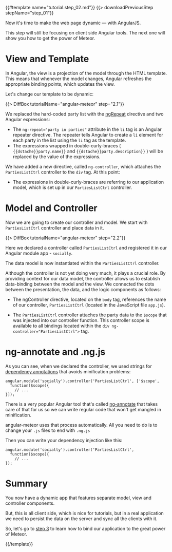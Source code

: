 {{#template name="tutorial.step_02.md"}}
{{> downloadPreviousStep stepName="step_01"}}

Now it's time to make the web page dynamic — with AngularJS.

This step will still be focusing on client side Angular tools. The next one will show you how to get the power of Meteor.

# View and Template

In Angular, the view is a projection of the model through the HTML template. This means that whenever the model changes, Angular refreshes the appropriate binding points, which updates the view.

Let's change our template to be dynamic:

{{> DiffBox tutorialName="angular-meteor" step="2.1"}}

We replaced the hard-coded party list with the [ngRepeat](https://docs.angularjs.org/api/ng/directive/ngRepeat) directive and two Angular expressions:

* The `ng-repeat="party in parties"` attribute in the `li` tag is an Angular repeater directive. The repeater tells Angular to create a `li` element for each party in the list using the `li` tag as the template.
* The expressions wrapped in double-curly-braces ( `{{dstache}}party.name}}` and `{{dstache}}party.description}}` ) will be replaced by the value of the expressions.

We have added a new directive, called `ng-controller`, which attaches the `PartiesListCtrl` controller to the `div` tag. At this point:

* The expressions in double-curly-braces are referring to our application model, which is set up in our `PartiesListCtrl` controller.


# Model and Controller

Now we are going to create our controller and model.
We start with `PartiesListCtrl` controller and place data in it.

{{> DiffBox tutorialName="angular-meteor" step="2.2"}}

Here we declared a controller called `PartiesListCtrl` and registered it in our Angular module app - `socially`.

The data model is now instantiated within the `PartiesListCtrl` controller.

Although the controller is not yet doing very much, it plays a crucial role. By providing context for our data model, the controller allows us to establish data-binding between the model and the view. We connected the dots between the presentation, the data, and the logic components as follows:

* The ngController directive, located on the `body` tag, references the name of our controller, `PartiesListCtrl` (located in the JavaScript file `app.js`).

* The `PartiesListCtrl` controller attaches the party data to the `$scope` that was injected into our controller function. This controller scope is available to all bindings located within the `div ng-controller="PartiesListCtrl">` tag.

# ng-annotate and .ng.js

As you can see, when we declared the controller, we used strings for [dependency annotations](https://docs.angularjs.org/guide/di#dependency-annotation) that avoids minification problems:

    angular.module('socially').controller('PartiesListCtrl', ['$scope',
      function($scope){
        // ...
    }]);

There is a very popular Angular tool that's called [ng-annotate](https://github.com/olov/ng-annotate) that takes care of that for us so we can write regular code that won't get mangled in minification.

angular-meteor uses that process automatically. All you need to do is to change your `.js` files to end with `.ng.js`

Then you can write your dependency injection like this:

    angular.module('socially').controller('PartiesListCtrl',
      function($scope){
        // ...
    });

# Summary

You now have a dynamic app that features separate model, view and controller components.

But, this is all client side, which is nice for tutorials, but in a real application we need to persist the data on the server and sync all the clients with it.

So, let's go to [step 3](/tutorial/step_03) to learn how to bind our application to the great power of Meteor.

{{/template}}
